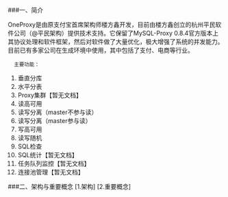 ###一、简介

   OneProxy是由原支付宝首席架构师楼方鑫开发，目前由楼方鑫创立的杭州平民软件公司（@平民架构）提供技术支持。它保留了MySQL-Proxy 0.8.4官方版本上其协议处理和软件框架，然后对软件做了大量优化，极大增强了系统的并发能力。目前已有多家公司在生成环境中使用，其中包括了支付、电商等行业。
 
      主要功能：
1. 垂直分库
2. 水平分表
3. Proxy集群【暂无文档】
4. 读高可用
5. 读写分离（master不参与读）
6. 读写分离（master参与读）
7. 写高可用
8. 读写随机
9. SQL检查
10. SQL统计【暂无文档】
11. 任务队列监控【暂无文档】
12. 连接池管理【暂无文档】

###二、架构与重要概念
   [1.架构]
   [2.重要概念]
